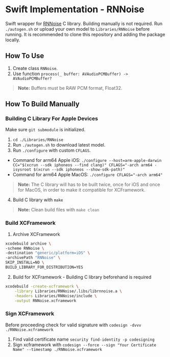 # Swift Implementation - RNNoise

Swift wrapper for [RNNoise](https://github.com/xiph/rnnoise?tab=readme-ov-file) C library.
Building manually is not required.
Run `./autogen.sh` or upload your own model to `Libraries/RNNoise` before running. It is recommended to clone this repository and adding the package locally.

## How To Use
1. Create class `RNNoise`.
2. Use function `process(_ buffer: AVAudioPCMBuffer) -> AVAudioPCMBuffer?`
> **Note:** Buffers must be RAW PCM format, Float32.

## How To Build Manually

### Building C Library For Apple Devices
Make sure `git submodule` is initialized.
1. `cd ./Libraries/RNNoise`
2. Run `./autogen.sh` to download latest model.
3. Run `./configure` with custom `CFLAGS`.
- Command for arm64 Apple iOS: `./configure --host=arm-apple-darwin CC="$(xcrun --sdk iphoneos --find clang)" CFLAGS="-arch arm64 -isysroot $(xcrun --sdk iphoneos --show-sdk-path)"`
- Command for arm64 Apple MacOS: `./configure CFLAGS="-arch arm64"`
> **Note:** The C library will has to be built twice, once for iOS and once for MacOS, in order to make it compatible for XCFramework.
4. Build C library with `make`
> **Note:** Clean build files with `make clean`

### Build XCFramework
1. Archive XCFramework
```bash
xcodebuild archive \
-scheme RNNoise \
-destination "generic/platform=iOS" \
-archivePath "RNNoise" \
SKIP_INSTALL=NO \
BUILD_LIBRARY_FOR_DISTRIBUTION=YES
```
2. Build for XCFramework - Building C library beforehand is required
```bash
xcodebuild -create-xcframework \
    -library Libraries/RNNoise/.libs/librnnoise.a \
    -headers Libraries/RNNoise/include \
    -output RNNoise.xcframework
```

### Sign XCFramework
Before proceeding check for valid signature with `codesign -dvvv ./RNNoise.xcframework`
1. Find valid certificate name `security find-identity -p codesigning`
2. Sign xcframework with `codesign --force --sign "Your Certificate Name" --timestamp ./RNNoise.xcframework`




